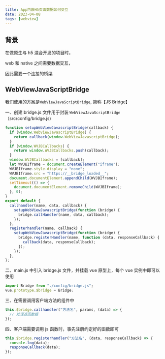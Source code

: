 ```yaml
---
title: App内嵌H5页面数据如何交互
date: 2023-04-08
tags: [webview]
---
```


## 背景

在做原生与 h5 混合开发的项目时，

web 和 native 之间需要数据交互，

因此需要一个连接的桥梁

<!-- more -->

## WebViewJavaScriptBridge

我们使用的方案是`WebViewJavaScriptBridge`, 简称【JS Bridge】

一、创建 bridge.js 文件用于封装 `WebViewJavaScriptBridge` （src/config/bridge.js)

```js
function setupWebViewJavascriptBridge(callback) {
  if (window.WebViewJavascriptBridge) {
    return callback(window.WebViewJavascriptBridge);
  }
  if (window.WVJBCallbacks) {
    return window.WVJBCallbacks.push(callback);
  }
  window.WVJBCallbacks = [callback];
  let WVJBIframe = document.createElement("iframe");
  WVJBIframe.style.display = "none";
  WVJBIframe.src = "https://__bridge_loaded__";
  document.documentElement.appendChild(WVJBIframe);
  setTimeout(() => {
    document.documentElement.removeChild(WVJBIframe);
  }, 0);
}
export default {
  callhandler(name, data, callback) {
    setupWebViewJavascriptBridge(function (bridge) {
      bridge.callHandler(name, data, callback);
    });
  },
  registerhandler(name, callback) {
    setupWebViewJavascriptBridge(function (bridge) {
      bridge.registerHandler(name, function (data, responseCallback) {
        callback(data, responseCallback);
      });
    });
  },
};
```

二、main.js 中引入 bridge.js 文件，并挂载 vue 原型上，每个 vue 实例中即可以使用

```js
import Bridge from "./config/bridge.js";
vue.prototype.$bridge = Bridge;
```

三、在需要调用客户端方法的组件中

```js
this.$bridge.callhandler("方法名", params, (data) => {
  // 处理返回数据
});
```

四、客户端需要调用 js 函数时，事先注册约定好的函数即可

```js
this.$bridge.registerhandler("方法名", (data, responseCallback) => {
  console.log(data);
  responseCallback(data);
});
```
